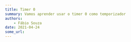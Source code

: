 ```yaml
---
title: Timer 0
summary: Vamos aprender usar o timer 0 como temporizador
authors:
    - Fábio Souza
date: 2021-04-24
some_url:
---
```

